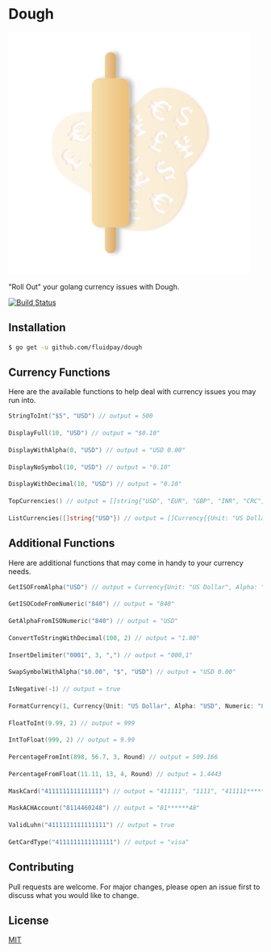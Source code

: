 # Dough
![Dough](/dough.svg)

"Roll Out" your golang currency issues with Dough.

[![Build Status](https://travis-ci.com/fluidpay/dough.svg?branch=master)](https://travis-ci.com/fluidpay/dough)

## Installation
```sh
$ go get -u github.com/fluidpay/dough
```

## Currency Functions
Here are the available functions to help deal with currency issues you may run into.

```go
StringToInt("$5", "USD") // output = 500

DisplayFull(10, "USD") // output = "$0.10"

DisplayWithAlpha(0, "USD") // output = "USD 0.00"

DisplayNoSymbol(10, "USD") // output = "0.10"

DisplayWithDecimal(10, "USD") // output = "0.10"

TopCurrencies() // output = []string{"USD", "EUR", "GBP", "INR", "CRC", "VND", "HUF", "ILS", "CNY", "KRW", "NGN", "PYG", "PHP", "PLN", "THB", "UAH", "JPY"}

ListCurrencies([]string{"USD"}) // output = []Currency{{Unit: "US Dollar", Alpha: "USD", Numeric: "840", Symbol: "\u0024", Fraction: 2, Decimal: ".", Grouping: 3, Delimiter: ",", SymbolPositionFront: true}}
```

## Additional Functions
Here are additional functions that may come in handy to your currency needs.

```go
GetISOFromAlpha("USD") // output = Currency{Unit: "US Dollar", Alpha: "USD", Numeric: "840", Symbol: "$", Fraction: 2, Decimal: ".", Grouping: 3, Delimiter: ",", SymbolPositionFront: true}

GetISOCodeFromNumeric("840") // output = "840"

GetAlphaFromISONumeric("840") // output = "USD"

ConvertToStringWithDecimal(100, 2) // output = "1.00"

InsertDelimiter("0001", 3, ",") // output = "000,1"

SwapSymbolWithAlpha("$0.00", "$", "USD") // output = "USD 0.00"

IsNegative(-1) // output = true

FormatCurrency(1, Currency{Unit: "US Dollar", Alpha: "USD", Numeric: "840", Symbol: "\u0024", Fraction: 2, Decimal: ".", Grouping: 3, Delimiter: ",", SymbolPositionFront: true}) // output = "$0.01"

FloatToInt(9.99, 2) // output = 999

IntToFloat(999, 2) // output = 9.99

PercentageFromInt(898, 56.7, 3, Round) // output = 509.166

PercentageFromFloat(11.11, 13, 4, Round) // output = 1.4443

MaskCard("4111111111111111") // output = "411111", "1111", "411111******1111"

MaskACHAccount("8114460248") // output = "81******48"

ValidLuhn("4111111111111111") // output = true

GetCardType("4111111111111111") // output = "visa"
```

## Contributing
Pull requests are welcome. For major changes, please open an issue first to discuss what you would like to change.

## License
[MIT](https://choosealicense.com/licenses/mit/)
